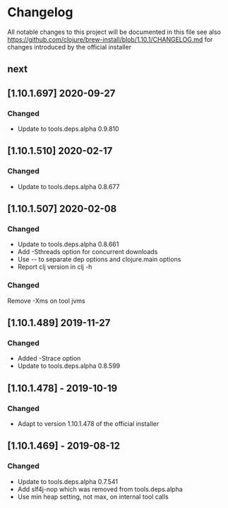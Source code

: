 # Changelog
All notable changes to this project will be documented in this file
	see also https://github.com/clojure/brew-install/blob/1.10.1/CHANGELOG.md for
changes introduced by the official installer
## next

## [1.10.1.697] 2020-09-27
### Changed
- Update to tools.deps.alpha 0.9.810

## [1.10.1.510] 2020-02-17
### Changed
- Update to tools.deps.alpha 0.8.677
	
## [1.10.1.507] 2020-02-08
### Changed
- Update to tools.deps.alpha 0.8.661
- Add -Sthreads option for concurrent downloads
- Use -- to separate dep options and clojure.main options
- Report clj version in clj -h
	
### Changed
Remove -Xms on tool jvms

## [1.10.1.489] 2019-11-27
### Changed
- Added -Strace option
- Update to tools.deps.alpha 0.8.599
## [1.10.1.478] - 2019-10-19
### Changed
- Adapt to version 1.10.1.478 of the official installer

## [1.10.1.469] - 2019-08-12

### Changed
- Update to tools.deps.alpha 0.7.541
- Add slf4j-nop which was removed from tools.deps.alpha
- Use min heap setting, not max, on internal tool calls
